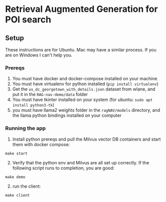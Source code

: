 # Retrieval Augmented Generation for POI search

## Setup
These instructions are for Ubuntu. Mac may have a similar process. If you are on Windows I can't help you. 

### Prereqs
1. You must have docker and docker-compose installed on your machine
2. You must have virtualenv for python installed (`pip install virtualenv`)
3. Get the `us_dc_georgetown_with_details.json` dataset from wlane, and put it in the `RAG-nav-demo/data` folder
4. You must have tkinter installed on your system (for ubuntu: `sudo apt install python3-tk`)
5. you must have llama2 weights folder in the `ragNAV/models` directory, and the llama python bindings installed on your computer

### Running the app

1. Install python prereqs and pull the Milvus vector DB containers and start them with docker compose:
```
make start
```
2. Verify that the python env and Milvus are all set up correctly. If the following script runs to completion, you are good:
```
make demo
```
2. run the client:
```
make client
```
